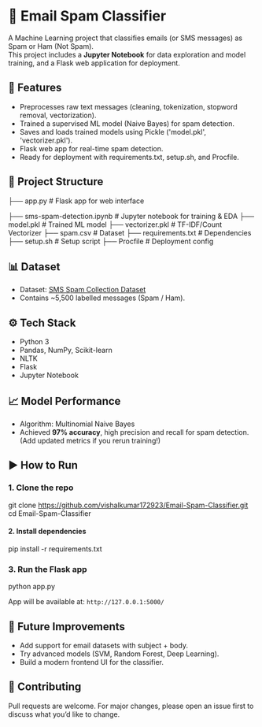 # 📧 Email Spam Classifier

A Machine Learning project that classifies emails (or SMS messages) as Spam or Ham (Not Spam).  
This project includes a **Jupyter Notebook** for data exploration and model training, and a Flask web application for deployment.

## 🚀 Features
- Preprocesses raw text messages (cleaning, tokenization, stopword removal, vectorization).
- Trained a supervised ML model (Naive Bayes) for spam detection.
- Saves and loads trained models using Pickle ('model.pkl', 'vectorizer.pkl').
- Flask web app for real-time spam detection.
- Ready for deployment with requirements.txt, setup.sh, and Procfile.

## 📂 Project Structure


├── app.py                    # Flask app for web interface


├── sms-spam-detection.ipynb  # Jupyter notebook for training & EDA
├── model.pkl                 # Trained ML model
├── vectorizer.pkl            # TF-IDF/Count Vectorizer
├── spam.csv                  # Dataset
├── requirements.txt          # Dependencies
├── setup.sh                  # Setup script
├── Procfile                  # Deployment config


## 📊 Dataset
- Dataset: [SMS Spam Collection Dataset](https://archive.ics.uci.edu/ml/datasets/sms+spam+collection)  
- Contains ~5,500 labelled messages (Spam / Ham).  

## ⚙️ Tech Stack
- Python 3
- Pandas, NumPy, Scikit-learn
- NLTK
- Flask
- Jupyter Notebook

## 📈 Model Performance
- Algorithm: Multinomial Naive Bayes  
- Achieved **97% accuracy**, high precision and recall for spam detection.  
(Add updated metrics if you rerun training!)


## ▶️ How to Run

### 1. Clone the repo

git clone https://github.com/vishalkumar172923/Email-Spam-Classifier.git
cd Email-Spam-Classifier


#### 2. Install dependencies

pip install -r requirements.txt

### 3. Run the Flask app

python app.py

App will be available at: `http://127.0.0.1:5000/`



## 📌 Future Improvements

* Add support for email datasets with subject + body.
* Try advanced models (SVM, Random Forest, Deep Learning).
* Build a modern frontend UI for the classifier.

## 🤝 Contributing
Pull requests are welcome. For major changes, please open an issue first to discuss what you’d like to change.
